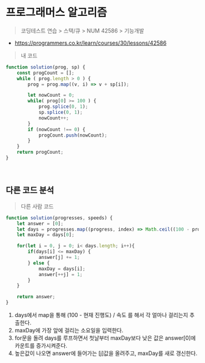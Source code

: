 # 프로그래머스 알고리즘
> 코딩테스트 연습 > 스택/큐 > NUM 42586 > 기능개발
- https://programmers.co.kr/learn/courses/30/lessons/42586

>  내 코드
```js
function solution(prog, sp) {
    const progCount = [];
    while ( prog.length > 0 ) {
        prog = prog.map((v, i) => v + sp[i]);

        let nowCount = 0;
        while( prog[0] >= 100 ) {
            prog.splice(0, 1);
            sp.splice(0, 1);
            nowCount++;
        }
        if (nowCount !== 0) {
            progCount.push(nowCount);
        }
    }
    return progCount;
}
```

<br/>

## 다른 코드 분석

> 다른 사람 코드
```js
function solution(progresses, speeds) {
    let answer = [0];
    let days = progresses.map((progress, index) => Math.ceil((100 - progress) / speeds[index]));
    let maxDay = days[0];

    for(let i = 0, j = 0; i< days.length; i++){
        if(days[i] <= maxDay) {
            answer[j] += 1;
        } else {
            maxDay = days[i];
            answer[++j] = 1;
        }
    }

    return answer;
}
```

1. days에서 map을 통해 (100 - 현재 진행도) / 속도 를 해서 각 얼마나 걸리는지 추출한다.
2. maxDay에 가장 앞에 걸리는 소요일을 입력한다.
3. for문을 돌려 days를 루프하면서 첫날부터 maxDay보다 낮은 값은 answer[0]에 카운트를 증가시켜준다.
4. 높은값이 나오면 answer에 들어가는 [j]값을 올려주고, maxDay를 새로 갱신한다.